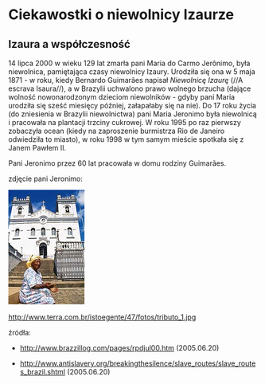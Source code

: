 # Ciekawostki o niewolnicy Izaurze

## Izaura a współczesność

14 lipca 2000 w wieku 129 lat zmarła pani Maria do Carmo Jerônimo, była 
niewolnica, pamiętająca czasy niewolnicy Izaury. Urodziła się ona w 5 maja 
1871 - w roku, kiedy Bernardo Guimarães napisał *Niewolnicę Izaurę* (//A 
escrava Isaura//), a w Brazylii uchwalono prawo wolnego brzucha (dające 
wolność nowonarodzonym dzieciom niewolników - gdyby pani Maria urodziła się 
sześć miesięcy później, załapałaby się na nie). Do 17 roku życia (do 
zniesienia w Brazylii niewolnictwa) pani Maria Jeronimo była niewolnicą i 
pracowała na plantacji trzciny cukrowej. W roku 1995 po raz pierwszy 
zobaczyła ocean (kiedy na zaproszenie burmistrza Rio de Janeiro odwiedziła to 
miasto), w roku 1998 w tym samym mieście spotkała się z Janem Pawłem II.

Pani Jeronimo przez 60 lat pracowała w domu rodziny Guimarães.

zdjęcie pani Jeronimo:

![maria_jeronimo.jpg](/.attachments/maria_jeronimo.jpg)

http://www.terra.com.br/istoegente/47/fotos/tributo_1.jpg

źródła:

* http://www.brazzillog.com/pages/rpdjul00.htm (2005.06.20)

* http://www.antislavery.org/breakingthesilence/slave_routes/slave_routes_brazil.shtml 
(2005.06.20)


